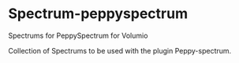 # Spectrum-peppyspectrum
Spectrums for PeppySpectrum for Volumio

Collection of Spectrums to be used with the plugin Peppy-spectrum.
